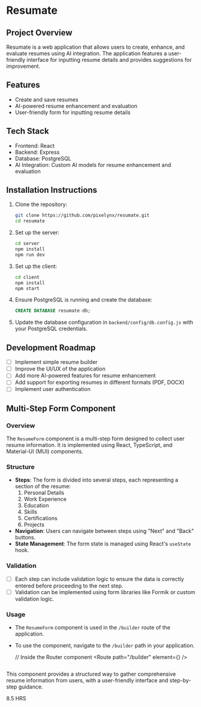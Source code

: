# Resumate

## Project Overview
Resumate is a web application that allows users to create, enhance, and evaluate resumes using AI integration. The application features a user-friendly interface for inputting resume details and provides suggestions for improvement.

## Features
- Create and save resumes
- AI-powered resume enhancement and evaluation
- User-friendly form for inputting resume details

## Tech Stack
- Frontend: React
- Backend: Express
- Database: PostgreSQL
- AI Integration: Custom AI models for resume enhancement and evaluation

## Installation Instructions
1. Clone the repository:
   ```bash
   git clone https://github.com/pixelynx/resumate.git
   cd resumate
   ```

2. Set up the server:
   ```bash
   cd server
   npm install
   npm run dev
   ```

3. Set up the client:
   ```bash
   cd client
   npm install
   npm start
   ```

4. Ensure PostgreSQL is running and create the database:
   ```sql
   CREATE DATABASE resumate-db;
   ```

5. Update the database configuration in `backend/config/db.config.js` with your PostgreSQL credentials.

## Development Roadmap
- [ ] Implement simple resume builder
- [ ] Improve the UI/UX of the application
- [ ] Add more AI-powered features for resume enhancement
- [ ] Add support for exporting resumes in different formats (PDF, DOCX)
- [ ] Implement user authentication

## Multi-Step Form Component

### Overview
The `ResumeForm` component is a multi-step form designed to collect user resume information. It is implemented using React, TypeScript, and Material-UI (MUI) components.

### Structure
- **Steps**: The form is divided into several steps, each representing a section of the resume:
  1. Personal Details
  2. Work Experience
  3. Education
  4. Skills
  5. Certifications
  6. Projects
- **Navigation**: Users can navigate between steps using "Next" and "Back" buttons.
- **State Management**: The form state is managed using React's `useState` hook.

### Validation
- [ ] Each step can include validation logic to ensure the data is correctly entered before proceeding to the next step.
- [ ] Validation can be implemented using form libraries like Formik or custom validation logic.

### Usage
- The `ResumeForm` component is used in the `/builder` route of the application.
- To use the component, navigate to the `/builder` path in your application.
  
  // Inside the Router component
  <Route path="/builder" element={<ResumeForm />} />
  ```

This component provides a structured way to gather comprehensive resume information from users, with a user-friendly interface and step-by-step guidance.


8.5 HRS 
